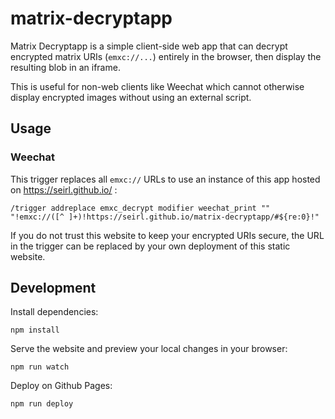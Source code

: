 # matrix-decryptapp

Matrix Decryptapp is a simple client-side web app that can decrypt encrypted
matrix URIs (`emxc://...`) entirely in the browser, then display the resulting
blob in an iframe.

This is useful for non-web clients like Weechat which cannot otherwise display
encrypted images without using an external script.

## Usage

### Weechat

This trigger replaces all `emxc://` URLs to use an instance of this app hosted
on https://seirl.github.io/ :

    /trigger addreplace emxc_decrypt modifier weechat_print "" "!emxc://([^ ]+)!https://seirl.github.io/matrix-decryptapp/#${re:0}!"

If you do not trust this website to keep your encrypted URIs secure, the URL
in the trigger can be replaced by your own deployment of this static website.


## Development

Install dependencies:

    npm install

Serve the website and preview your local changes in your browser:

    npm run watch

Deploy on Github Pages:

    npm run deploy

